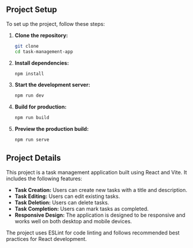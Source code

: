 
## Project Setup

To set up the project, follow these steps:

1. **Clone the repository:**
    ```sh
    git clone 
    cd task-management-app
    ```

2. **Install dependencies:**
    ```sh
    npm install
    ```

3. **Start the development server:**
    ```sh
    npm run dev
    ```

4. **Build for production:**
    ```sh
    npm run build
    ```

5. **Preview the production build:**
    ```sh
    npm run serve
    ```

## Project Details

This project is a task management application built using React and Vite. It includes the following features:

- **Task Creation:** Users can create new tasks with a title and description.
- **Task Editing:** Users can edit existing tasks.
- **Task Deletion:** Users can delete tasks.
- **Task Completion:** Users can mark tasks as completed.
- **Responsive Design:** The application is designed to be responsive and works well on both desktop and mobile devices.

The project uses ESLint for code linting and follows recommended best practices for React development.